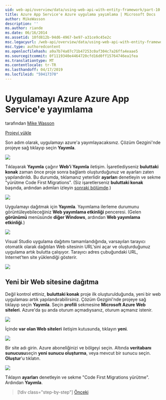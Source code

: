 ```yaml
---
uid: web-api/overview/data/using-web-api-with-entity-framework/part-10
title: Azure App Service'e Azure uygulama yayımlama | Microsoft Docs
author: MikeWasson
description: ''
ms.author: riande
ms.date: 06/16/2014
ms.assetid: 10fd812b-94d6-4967-be97-a31ce9c45e2c
msc.legacyurl: /web-api/overview/data/using-web-api-with-entity-framework/part-10
msc.type: authoredcontent
ms.openlocfilehash: a9a7b74a07c71b47253c0af304c7a26ffa4eaae5
ms.sourcegitcommit: 0f1119340e4464720cfd16d0ff15764746ea1fea
ms.translationtype: MT
ms.contentlocale: tr-TR
ms.lasthandoff: 04/17/2019
ms.locfileid: "59417370"
---
```

# <a name="publish-the-app-to-azure-azure-app-service"></a>Uygulamayı Azure Azure App Service'e yayımlama

tarafından [Mike Wasson](https://github.com/MikeWasson)

[Projeyi yükle](https://github.com/MikeWasson/BookService)

Son adım olarak, uygulamayı azure'a yayımlayacaksınız. Çözüm Gezgini'nde projeye sağ tıklayıp seçin **Yayımla**.

![](part-10/_static/image1.png)

Tıklayarak **Yayımla** çağırır **Web'i Yayımla** iletişim. İşaretlediyseniz **buluttaki konak** zaman önce proje sonra bağlantı oluşturduğunuz ve ayarları zaten yapılandırıldı. Bu durumda, tıklamanız yeterlidir **ayarları** denetleyin ve sekme &quot;yürütme Code First Migrations&quot;. (Siz işaretlerseniz **buluttaki konak** başında, ardından adımları izleyin [sonraki bölümde](#new-website).)

[![](part-10/_static/image3.png)](part-10/_static/image2.png)

Uygulamayı dağıtmak için **Yayımla**. Yayımlama ilerleme durumunu görüntüleyebileceğiniz **Web yayımlama etkinliği** penceresi. (Gelen **görünümü** menüsünde **diğer Windows**, ardından **Web yayımlama etkinliği**.)

![](part-10/_static/image4.png)

Visual Studio uygulama dağıtımı tamamlandığında, varsayılan tarayıcı otomatik olarak dağıtılan Web sitesinin URL'sini açar ve oluşturduğunuz uygulama artık bulutta çalışıyor. Tarayıcı adres çubuğundaki URL, Internet'ten site yüklendiği gösterir.

[![](part-10/_static/image6.png)](part-10/_static/image5.png)

<a id="new-website"></a>
## <a name="deploying-to-a-new-website"></a>Yeni bir Web sitesine dağıtma

Değil kontrol ettiniz, **buluttaki konak** proje ilk oluşturulduğunda, yeni bir web uygulaması artık yapılandırabilirsiniz. Çözüm Gezgini'nde projeye sağ tıklayıp seçin **Yayımla**. Seçin **profili** sekmesine **Microsoft Azure Web siteleri**. Azure'da şu anda oturum açmadıysanız, oturum açmanız istenir.

[![](part-10/_static/image8.png)](part-10/_static/image7.png)

İçinde **var olan Web siteleri** iletişim kutusunda, tıklayın **yeni**.

![](part-10/_static/image9.png)

Bir site adı girin. Azure aboneliğinizi ve bölgeyi seçin. Altında **veritabanı sunucusu**seçin **yeni sunucu oluşturma**, veya mevcut bir sunucu seçin. **Oluştur**'u tıklatın.

[![](part-10/_static/image11.png)](part-10/_static/image10.png)

Tıklayın **ayarları** denetleyin ve sekme &quot;Code First Migrations yürütme&quot;. Ardından **Yayımla**.

> [!div class="step-by-step"]
> [Önceki](part-9.md)
